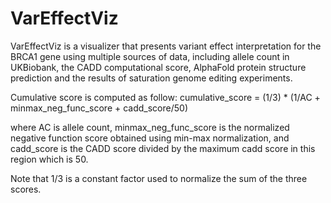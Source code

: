 # VarEffectViz
VarEffectViz is a visualizer that presents variant effect interpretation for the BRCA1 gene using multiple sources of data, including allele count in UKBiobank, the CADD computational score, AlphaFold protein structure prediction and the results of saturation genome editing experiments.

Cumulative score is computed as follow:
cumulative_score = (1/3) * (1/AC + minmax_neg_func_score + cadd_score/50)

where AC is allele count, minmax_neg_func_score is the normalized negative function score obtained using min-max normalization, and cadd_score is the CADD score divided by the maximum cadd score in this region which is 50.

Note that 1/3 is a constant factor used to normalize the sum of the three scores.
